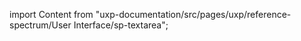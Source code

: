 
import Content from "uxp-documentation/src/pages/uxp/reference-spectrum/User Interface/sp-textarea";

<Content query="product=photoshop"/>
